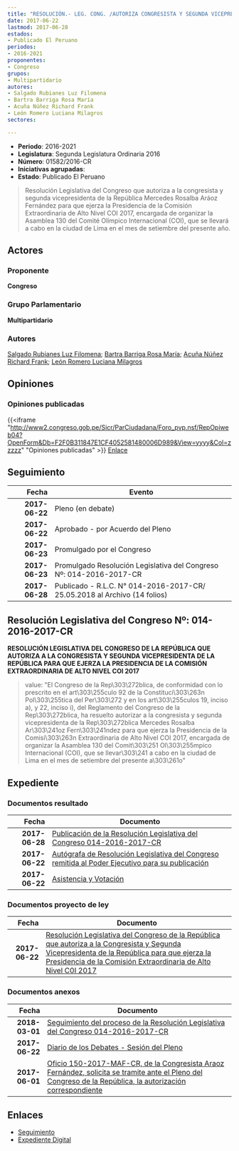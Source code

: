 ```yaml
---
title: "RESOLUCIÓN.- LEG. CONG. /AUTORIZA CONGRESISTA Y SEGUNDA VICEPRESIDENTA DE LA REPÚBLICA MERCEDES ROSALBA ARÁOZ FERNÁNDEZ EJERZA LA PRESIDENCIA DE LA COMISIÓN EXTRAORDINARIA DE ALTO NIVEL COI 2017"
date: 2017-06-22
lastmod: 2017-06-28
estados:
- Publicado El Peruano
periodos:
- 2016-2021
proponentes:
- Congreso
grupos:
- Multipartidario
autores:
- Salgado Rubianes Luz Filomena
- Bartra Barriga Rosa María
- Acuña Núñez Richard Frank
- León Romero Luciana Milagros
sectores:

---
```

- **Periodo**: 2016-2021
- **Legislatura**: Segunda Legislatura Ordinaria 2016
- **Número**: 01582/2016-CR
- **Iniciativas agrupadas**: 
- **Estado**: Publicado El Peruano

> Resolución Legislativa del Congreso que autoriza a la congresista y segunda vicepresidenta de la República Mercedes Rosalba Aráoz Fernández para que ejerza la Presidencia de la Comisión Extraordinaria de Alto Nivel COI 2017, encargada de organizar la Asamblea 130 del Comité Olímpico Internacional (COI), que se llevará a cabo en la ciudad de Lima en el mes de setiembre del presente año.


## Actores

### Proponente

**Congreso**

### Grupo Parlamentario

**Multipartidario**

### Autores

[Salgado Rubianes Luz Filomena](mailto:mailto:lsalgado@congreso.gob.pe); [Bartra Barriga Rosa María](mailto:mailto:rbartra@congreso.gob.pe); [Acuña Núñez Richard Frank](mailto:mailto:racuna@congreso.gob.pe); [León Romero Luciana Milagros](mailto:mailto:lleon@congreso.gob.pe)

## Opiniones

### Opiniones publicadas

{{<iframe "http://www2.congreso.gob.pe/Sicr/ParCiudadana/Foro_pvp.nsf/RepOpiweb04?OpenForm&Db=F2F0B311847E1CF4052581480006D989&View=yyyy&Col=zzzzz" "Opiniones publicadas" >}}
[Enlace](http://www2.congreso.gob.pe/Sicr/ParCiudadana/Foro_pvp.nsf/RepOpiweb04?OpenForm&Db=F2F0B311847E1CF4052581480006D989&View=yyyy&Col=zzzzz)


## Seguimiento

| Fecha | Evento |
|------:|--------|
| **2017-06-22** | Pleno (en debate) |
| **2017-06-22** | Aprobado - por Acuerdo del Pleno |
| **2017-06-23** | Promulgado por el Congreso |
| **2017-06-23** | Promulgado Resolución Legislativa del Congreso Nº: 014-2016-2017-CR |
| **2017-06-28** | Publicado - R.L.C. N° 014-2016-2017-CR/ 25.05.2018 al Archivo (14 folios) |

## Resolución Legislativa del Congreso Nº: 014-2016-2017-CR

**RESOLUCIÓN LEGISLATIVA DEL CONGRESO DE LA REPÚBLICA QUE AUTORIZA A LA CONGRESISTA Y SEGUNDA VICEPRESIDENTA DE LA REPÚBLICA PARA QUE EJERZA LA PRESIDENCIA DE LA COMISIÓN EXTRAORDINARIA DE ALTO NIVEL COI 2017**

> value: "El Congreso de la Rep\303\272blica, de conformidad con lo prescrito en el art\303\255culo 92 de la Constituci\303\263n Pol\303\255tica del Per\303\272 y en los art\303\255culos 19, inciso a), y 22, inciso i), del Reglamento del Congreso de la Rep\303\272blica, ha resuelto autorizar a la congresista y segunda vicepresidenta de la Rep\303\272blica Mercedes Rosalba Ar\303\241oz Fern\303\241ndez para que ejerza la Presidencia de la Comisi\303\263n Extraordinaria de Alto Nivel COI 2017, encargada de organizar la Asamblea 130 del Comit\303\251 Ol\303\255mpico Internacional (COI), que se llevar\303\241 a cabo en la ciudad de Lima en el mes de setiembre del presente a\303\261o"


## Expediente

### Documentos resultado

| Fecha | Documento |
|------:|-----------|
| **2017-06-28** | [Publicación de la Resolución Legislativa del Congreso 014-2016-2017-CR](http://www.leyes.congreso.gob.pe/Documentos/2016_2021/Resolucion_Legislativa_del_Congreso/RLC-014-2016-2017-CR.pdf) |
| **2017-06-22** | [Autógrafa de Resolución Legislativa del Congreso remitida al Poder Ejecutivo para su publicación](http://www.leyes.congreso.gob.pe/Documentos/2016_2021/Autografas/Resolucion_Legislativa_del_Congreso/AU0158220170622.pdf) |
| **2017-06-22** | [Asistencia y Votación](http://www.leyes.congreso.gob.pe/Documentos/2016_2021/Asistencia_y_Votacion/Proyectos_de_Ley/AV0158220170622.pdf) |

### Documentos proyecto de ley

| Fecha | Documento |
|------:|-----------|
| **2017-06-22** | [Resolución Legislativa del Congreso de la República que autoriza a la Congresista y Segunda Vicepresidenta de la República para que ejerza la Presidencia de la Comisión Extraordinaria de Alto Nivel C0I 2017](http://www.leyes.congreso.gob.pe/Documentos/2016_2021/Proyectos_de_Ley_y_de_Resoluciones_Legislativas/PL0158220170622.pdf) |

### Documentos anexos

| Fecha | Documento |
|------:|-----------|
| **2018-03-01** | [Seguimiento del proceso de la Resolución Legislativa del Congreso 014-2016-2017-CR](http://www.leyes.congreso.gob.pe/Documentos/2016_2021/Seguimiento_de_Proyectos_de_Ley/01582PL20180301.pdf) |
| **2017-06-22** | [Diario de los Debates - Sesión del Pleno](http://www2.congreso.gob.pe/Sicr/DiarioDebates/Publicad.nsf/SesionesPleno/05256D6E0073DFE90525814800610048/$FILE/SLO-2016-17A.pdf) |
| **2017-06-01** | [Oficio 150-2017-MAF-CR, de la Congresista Araoz Fernández, solicita se tramite ante el Pleno del Congreso de la República, la autorización correspondiente](http://www.leyes.congreso.gob.pe/Documentos/2016_2021/Oficios/Congresistas/OFICIO-150-2017-MAF-CR.pdf) |

## Enlaces

- [Seguimiento](http://www2.congreso.gob.pe/Sicr/TraDocEstProc/CLProLey2016.nsf/f7fff46988ca05b1052578e100829cc7/e74ba53ea573b68e05258148000b15f2?OpenDocument)
- [Expediente Digital](http://www2.congreso.gob.pe/Sicr/TraDocEstProc/CLProLey2016.nsf/f7fff46988ca05b1052578e100829cc7/e74ba53ea573b68e05258148000b15f2?OpenDocument&Click=05257FB7005EB655.eb71d0cf91d8294e05256cdf006b5706/$Body/0.1C6C)

